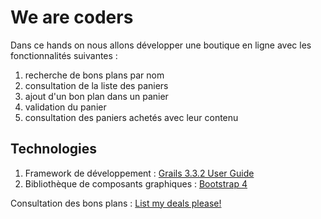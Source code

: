 We are coders
=============

Dans ce hands on nous allons développer une boutique en ligne avec les fonctionnalités suivantes :

1. recherche de bons plans par nom
2. consultation de la liste des paniers
3. ajout d'un bon plan dans un panier
4. validation du panier
5. consultation des paniers achetés avec leur contenu

Technologies
--

1. Framework de développement : [Grails 3.3.2 User Guide](http://docs.grails.org/3.3.2/guide/single.html "Grails user guide web site")
2. Bibliothèque de composants graphiques : [Bootstrap 4](http://getbootstrap.com/ "Bootstrap web site")

Consultation des bons plans : [List my deals please!](p3.md "Part 3")
